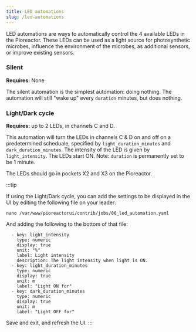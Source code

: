 ```yaml
---
title: LED automations
slug: /led-automations
---
```


LED automations are ways to automatically control the 4 available LEDs in the Pioreactor. These LEDs can be used as a light source for photosynthetic microbes, influence the environment of the microbes, as additional sensors, or improve existing sensors.

### Silent

**Requires:** None

The silent automation is the simplest automation: doing nothing. The automation will still "wake up" every `duration` minutes, but does nothing.

### Light/Dark cycle

**Requires:** up to 2 LEDs, in channels C and D.

This automation will turn the LEDs in channels C & D on and off on a predetermined scheduale, specified by `light_duration_minutes` and `dark_duration_minutes`. The intensity of the LED is given by `light_intensity`. The LEDs start ON. Note: `duration` is permanently set to be 1 minute.

The LEDs should go in pockets X2 and X3 on the Pioreactor.


:::tip

If using the Light/Dark cycle, you can add the settings to be displayed in the UI by editing the following file on your leader:

```
nano /var/www/pioreactorui/contrib/jobs/06_led_automation.yaml
```

And adding the following to the bottom of that file:
```
  - key: light_intensity
    type: numeric
    display: true
    unit: "%"
    label: Light intensity
    description: The light intensity when light is ON.
  - key: light_duration_minutes
    type: numeric
    display: true
    unit: m
    label: "Light ON for"
  - key: dark_duration_minutes
    type: numeric
    display: true
    unit: m
    label: "Light OFF for"
```

Save and exit, and refresh the UI.
:::
